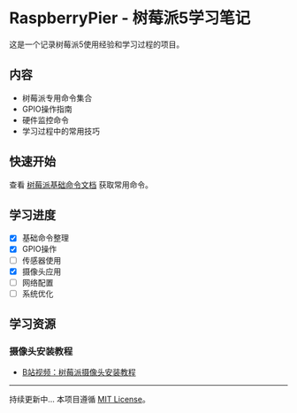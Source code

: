 # RaspberryPier - 树莓派5学习笔记

这是一个记录树莓派5使用经验和学习过程的项目。

## 内容

- 树莓派专用命令集合
- GPIO操作指南
- 硬件监控命令
- 学习过程中的常用技巧

## 快速开始

查看 [树莓派基础命令文档](./RaspberryPier/raspberrypi_basic_commands.md) 获取常用命令。

## 学习进度

- [x] 基础命令整理
- [x] GPIO操作
- [ ] 传感器使用
- [x] 摄像头应用
- [ ] 网络配置
- [ ] 系统优化

## 学习资源

### 摄像头安装教程
- [B站视频：树莓派摄像头安装教程](https://www.bilibili.com/video/BV1eeSFYWE9t/?spm_id_from=333.337.search-card.all.click&vd_source=b29f67d267674ff50c9d4302cc22ab0e)

---

持续更新中... 
本项目遵循 [MIT License](LICENSE)。
